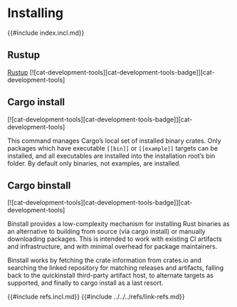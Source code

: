 # Installing

{{#include index.incl.md}}

## Rustup

[Rustup](rustup.md)  [![cat-development-tools][cat-development-tools-badge]][cat-development-tools]

## Cargo install

[![cat-development-tools][cat-development-tools-badge]][cat-development-tools]

This command manages Cargo’s local set of installed binary crates. Only packages which have executable `[[bin]]` or `[[example]]` targets can be installed, and all executables are installed into the installation root’s bin folder. By default only binaries, not examples, are installed.

## Cargo binstall

[![cat-development-tools][cat-development-tools-badge]][cat-development-tools]

Binstall provides a low-complexity mechanism for installing Rust binaries as an alternative to building from source (via cargo install) or manually downloading packages. This is intended to work with existing CI artifacts and infrastructure, and with minimal overhead for package maintainers.

Binstall works by fetching the crate information from crates.io and searching the linked repository for matching releases and artifacts, falling back to the quickinstall third-party artifact host, to alternate targets as supported, and finally to cargo install as a last resort.

{{#include refs.incl.md}}
{{#include ../../../refs/link-refs.md}}
